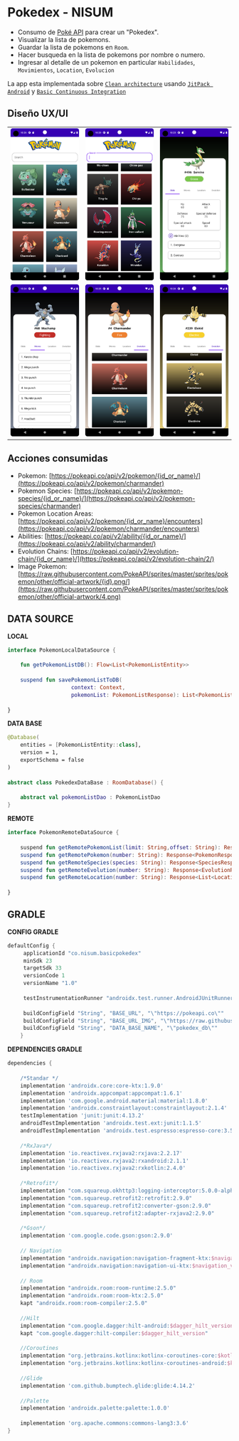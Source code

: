
# Pokedex - NISUM

- Consumo de [Poké API](https://pokeapi.co/) para crear un "Pokedex".
- Visualizar la lista de pokemons.
- Guardar la lista de pokemons en `Room`.
- Hacer busqueda en la lista de pokemons por nombre o numero.
- Ingresar al detalle de un pokemon en particular `Habilidades`, `Movimientos`, `Location`, `Evolucion`

La app esta implementada sobre  [`Clean architecture`](https://developer.android.com/topic/architecture) usando [`JitPack Android`](https://jitpack.io/docs/ANDROID/) y
[`Basic Continuous Integration`](https://source.android.com/docs/setup/contribute/dashboard)


## Diseño UX/UI

| | | |
|:-------------------------:|:-------------------------:|:-------------------------:|
|<img alt="Screen 1" src="https://github.com/Crhystian27/Nisum-Pokedex/blob/master/screenshots/1.png"> | <img alt="Screen 2" src="https://github.com/Crhystian27/Nisum-Pokedex/blob/master/screenshots/2.png"> | <img alt="Screen 3" src="https://github.com/Crhystian27/Nisum-Pokedex/blob/master/screenshots/3.png"> |
|<img alt="Screen 4" src="https://github.com/Crhystian27/Nisum-Pokedex/blob/master/screenshots/4.png">  |  <img alt="Screen 5" src="https://github.com/Crhystian27/Nisum-Pokedex/blob/master/screenshots/5.png">|<img alt="Screen 6" src="https://github.com/Crhystian27/Nisum-Pokedex/blob/master/screenshots/6.png">|


## Acciones consumidas

- Pokemon:  [https://pokeapi.co/api/v2/pokemon/{id_or_name}/](https://pokeapi.co/api/v2/pokemon/charmander)
- Pokemon Species:  [https://pokeapi.co/api/v2/pokemon-species/{id_or_name}/](https://pokeapi.co/api/v2/pokemon-species/charmander)
- Pokemon Location Areas:  [https://pokeapi.co/api/v2/pokemon/{id_or_name}/encounters](https://pokeapi.co/api/v2/pokemon/charmander/encounters)
- Abilities:  [https://pokeapi.co/api/v2/ability/{id_or_name}/](https://pokeapi.co/api/v2/ability/charmander/)
- Evolution Chains:  [https://pokeapi.co/api/v2/evolution-chain/{id_or_name}/](https://pokeapi.co/api/v2/evolution-chain/2/)
- Image Pokemon:  [https://raw.githubusercontent.com/PokeAPI/sprites/master/sprites/pokemon/other/official-artwork/{id}.png/](https://raw.githubusercontent.com/PokeAPI/sprites/master/sprites/pokemon/other/official-artwork/4.png)


## DATA SOURCE

**LOCAL**

```kotlin
interface PokemonLocalDataSource {

    fun getPokemonListDB(): Flow<List<PokemonListEntity>>
    
    suspend fun savePokemonListToDB(
                    context: Context, 
                    pokemonList: PokemonListResponse): List<PokemonListPresentation>

}
```

**DATA BASE**

```kotlin
@Database(
    entities = [PokemonListEntity::class],
    version = 1,
    exportSchema = false
)

abstract class PokedexDataBase : RoomDatabase() {

    abstract val pokemonListDao : PokemonListDao
}
```

**REMOTE**

```kotlin
interface PokemonRemoteDataSource {

    suspend fun getRemotePokemonList(limit: String,offset: String): Response<PokemonListResponse>
    suspend fun getRemotePokemon(number: String): Response<PokemonResponse>
    suspend fun getRemoteSpecies(species: String): Response<SpeciesResponse>
    suspend fun getRemoteEvolution(number: String): Response<EvolutionResponse>
    suspend fun getRemoteLocation(number: String): Response<List<LocationResponse>>

}
```

## GRADLE

**CONFIG GRADLE**

```groovy
defaultConfig {
     applicationId "co.nisum.basicpokedex"
     minSdk 23
     targetSdk 33
     versionCode 1
     versionName "1.0"

     testInstrumentationRunner "androidx.test.runner.AndroidJUnitRunner"

     buildConfigField "String", "BASE_URL", "\"https://pokeapi.co\""
     buildConfigField "String", "BASE_URL_IMG", "\"https://raw.githubusercontent.com/PokeAPI/sprites/master/sprites/pokemon/other/official-artwork\""
     buildConfigField "String", "DATA_BASE_NAME", "\"pokedex_db\""
    }
```

**DEPENDENCIES GRADLE**

```groovy
dependencies {

    /*Standar */
    implementation 'androidx.core:core-ktx:1.9.0'
    implementation 'androidx.appcompat:appcompat:1.6.1'
    implementation 'com.google.android.material:material:1.8.0'
    implementation 'androidx.constraintlayout:constraintlayout:2.1.4'
    testImplementation 'junit:junit:4.13.2'
    androidTestImplementation 'androidx.test.ext:junit:1.1.5'
    androidTestImplementation 'androidx.test.espresso:espresso-core:3.5.1'

    /*RxJava*/
    implementation 'io.reactivex.rxjava2:rxjava:2.2.17'
    implementation 'io.reactivex.rxjava2:rxandroid:2.1.1'
    implementation 'io.reactivex.rxjava2:rxkotlin:2.4.0'

    /*Retrofit*/
    implementation "com.squareup.okhttp3:logging-interceptor:5.0.0-alpha.2"
    implementation "com.squareup.retrofit2:retrofit:2.9.0"
    implementation "com.squareup.retrofit2:converter-gson:2.9.0"
    implementation "com.squareup.retrofit2:adapter-rxjava2:2.9.0"

    /*Gson*/
    implementation 'com.google.code.gson:gson:2.9.0'

    // Navigation
    implementation "androidx.navigation:navigation-fragment-ktx:$navigation_version"
    implementation "androidx.navigation:navigation-ui-ktx:$navigation_version"

    // Room
    implementation "androidx.room:room-runtime:2.5.0"
    implementation "androidx.room:room-ktx:2.5.0"
    kapt "androidx.room:room-compiler:2.5.0"

    //Hilt
    implementation "com.google.dagger:hilt-android:$dagger_hilt_version"
    kapt "com.google.dagger:hilt-compiler:$dagger_hilt_version"

    //Coroutines
    implementation "org.jetbrains.kotlinx:kotlinx-coroutines-core:$kotlin_coroutines"
    implementation "org.jetbrains.kotlinx:kotlinx-coroutines-android:$kotlin_coroutines"

    //Glide
    implementation 'com.github.bumptech.glide:glide:4.14.2'

    //Palette
    implementation 'androidx.palette:palette:1.0.0'

    implementation 'org.apache.commons:commons-lang3:3.6'
}
```    
